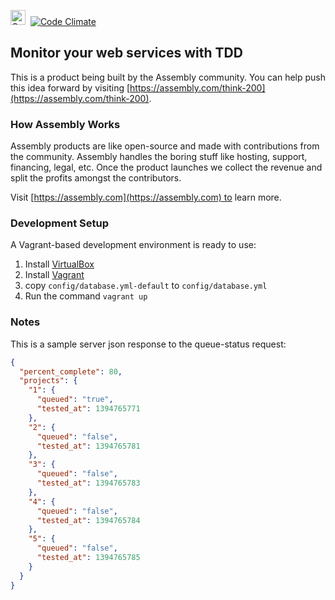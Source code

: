 <a href="https://assembly.com/think-200/bounties"><img src="https://asm-badger.herokuapp.com/think-200/badges/tasks.svg" height="24px" alt="Open Tasks" /></a>&nbsp;&nbsp;[![Code Climate](https://codeclimate.com/github/asm-products/think-200/badges/gpa.svg)](https://codeclimate.com/github/asm-products/think-200)

## Monitor your web services with TDD

This is a product being built by the Assembly community. You can help push this idea forward by visiting [https://assembly.com/think-200](https://assembly.com/think-200).

### How Assembly Works

Assembly products are like open-source and made with contributions from the community. Assembly handles the boring stuff like hosting, support, financing, legal, etc. Once the product launches we collect the revenue and split the profits amongst the contributors.

Visit [https://assembly.com](https://assembly.com) to learn more.


### Development Setup

A Vagrant-based development environment is ready to use:

1. Install [VirtualBox](https://www.virtualbox.org/wiki/Downloads)
2. Install [Vagrant](https://www.vagrantup.com/)
3. copy `config/database.yml-default` to `config/database.yml`
4. Run the command `vagrant up`


### Notes

This is a sample server json response to the queue-status request:

```json
{
  "percent_complete": 80,
  "projects": {
    "1": {
      "queued": "true",
      "tested_at": 1394765771
    },
    "2": {
      "queued": "false",
      "tested_at": 1394765781
    },
    "3": {
      "queued": "false",
      "tested_at": 1394765783
    },
    "4": {
      "queued": "false",
      "tested_at": 1394765784
    },
    "5": {
      "queued": "false",
      "tested_at": 1394765785
    }
  }
}
```
